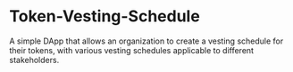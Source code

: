 # Token-Vesting-Schedule
A simple DApp that allows an organization to create a vesting schedule for their tokens, with various vesting schedules applicable to different stakeholders.
